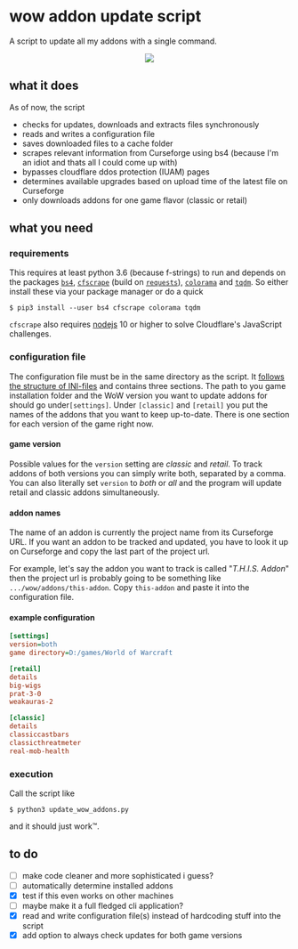 # wow addon update script
A script to update all my addons with a single command.

<center><img src="https://i.imgur.com/F6YleIb.gif"></center>

## what it does
As of now, the script
* checks for updates, downloads and extracts files synchronously
* reads and writes a configuration file
* saves downloaded files to a cache folder
* scrapes relevant information from Curseforge using bs4 (because I'm an idiot and
    thats all I could come up with)
* bypasses cloudflare ddos protection (IUAM) pages 
* determines available upgrades based on upload time of the latest file on Curseforge
* only downloads addons for one game flavor (classic or retail)

## what you need
### requirements
This requires at least python 3.6 (because f-strings) to run and depends on the packages [`bs4`](https://www.crummy.com/software/BeautifulSoup/),
[`cfscrape`](https://github.com/Anorov/cloudflare-scrape) (build on [`requests`](https://github.com/psf/requests)), [`colorama`](https://github.com/tartley/colorama)
and [`tqdm`](https://tqdm.github.io/). So either install these via your package manager or do a quick
```
$ pip3 install --user bs4 cfscrape colorama tqdm
```

`cfscrape` also requires [nodejs](https://nodejs.org/en/) 10 or higher to solve Cloudflare's JavaScript challenges.

### configuration file
The configuration file must be in the same directory as the script. It [follows the structure
of INI-files](https://docs.python.org/3/library/configparser.html#supported-ini-file-structure) and
contains three sections. The path to you game installation folder and the WoW version you want to
update addons for should go under`[settings]`. Under `[classic]` and `[retail]` you put the
names of the addons that you want to keep up-to-date. There is one section for each version of the game
right now. 

#### game version
Possible values for the `version` setting are <i>classic</i> and <i>retail</i>. To track addons of
both versions you can simply write both, separated by a comma. You can also literally set `version` to <i>
both</i> or <i>all</i> and the program will update retail and classic addons
simultaneously.

#### addon names
The name of an addon is currently the project name from its Curseforge URL.
If you want an addon to be tracked and updated, you have to look it up on 
Curseforge and copy the last part of the project url.

For example, let's say the addon you want to track is called "<i>T.H.I.S. Addon</i>"
then the project url is probably going to be something like `.../wow/addons/this-addon`.
Copy `this-addon` and paste it into the configuration file.



#### example configuration

```ini
[settings]
version=both
game directory=D:/games/World of Warcraft

[retail]
details
big-wigs
prat-3-0
weakauras-2

[classic]
details
classiccastbars
classicthreatmeter
real-mob-health
```

### execution
Call the script like
```
$ python3 update_wow_addons.py
```
and it should just work™.

## to do
* [ ] make code cleaner and more sophisticated i guess?
* [ ] automatically determine installed addons
* [x] test if this even works on other machines
* [ ] maybe make it a full fledged cli application?
* [x] read and write configuration file(s) instead of hardcoding stuff into the script
* [x] add option to always check updates for both game versions 
